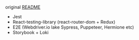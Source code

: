 original [README](src/README.md)

- Jest
- React-testing-library (react-router-dom + Redux)
- E2E (Webdriver.io lake Sypress, Puppeteer, Hermione etc)
- Storybook + Loki
